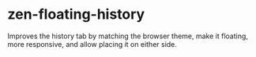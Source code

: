 # zen-floating-history
Improves the history tab by matching the browser theme, make it floating, more responsive, and allow placing it on either side.
